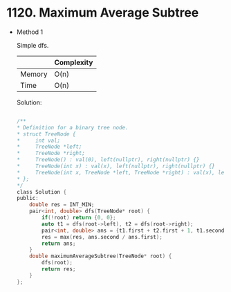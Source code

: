 # 1120. Maximum Average Subtree 
- Method 1

    Simple dfs.

    | |   Complexity  |
    | ----------- | ----------- | 
    |  Memory     | O(n) | 
    |      Time       |  O(n) | 


    Solution:

    ``` h

    /**
    * Definition for a binary tree node.
    * struct TreeNode {
    *     int val;
    *     TreeNode *left;
    *     TreeNode *right;
    *     TreeNode() : val(0), left(nullptr), right(nullptr) {}
    *     TreeNode(int x) : val(x), left(nullptr), right(nullptr) {}
    *     TreeNode(int x, TreeNode *left, TreeNode *right) : val(x), left(left), right(right) {}
    * };
    */
    class Solution {
    public:
        double res = INT_MIN;
        pair<int, double> dfs(TreeNode* root) {
            if(!root) return {0, 0};
            auto t1 = dfs(root->left), t2 = dfs(root->right);
            pair<int, double> ans = {t1.first + t2.first + 1, t1.second + t2.second + root->val};
            res = max(res, ans.second / ans.first);
            return ans;
        }
        double maximumAverageSubtree(TreeNode* root) {
            dfs(root);
            return res;
        }
    };

    ```

<!-- - Method 2

    This is another method.

    | |   Complexity  |
    | ----------- | ----------- | 
    |  Memory     | O(n) | 
    |      Time       |  O(n) | 


    Solution:

    ``` h



    ```

- Additional Knowledge:
       
    Here are some additional knowledge.



<br> -->